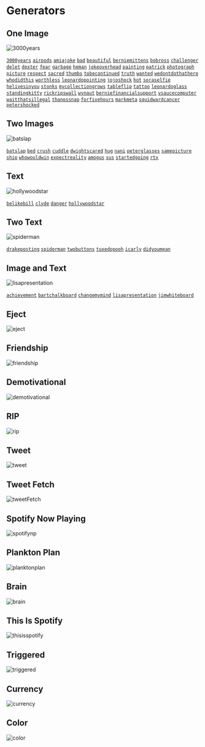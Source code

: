 # Generators

## One Image
<img src="https://cdn.weebyapi.xyz/img/examples/generators/3000years.png" alt="3000years">

[`3000years`](https://cdn.weebyapi.xyz/img/examples/generators/3000years.png) [`airpods`](https://cdn.weebyapi.xyz/img/examples/generators/airpods.png) [`amiajoke`](https://cdn.weebyapi.xyz/img/examples/generators/amiajoke.png) [`bad`](https://cdn.weebyapi.xyz/img/examples/generators/bad.png) [`beautiful`](https://cdn.weebyapi.xyz/img/examples/generators/beautiful.png) [`berniemittens`](https://cdn.weebyapi.xyz/img/examples/generators/berniemittens.png) [`bobross`](https://cdn.weebyapi.xyz/img/examples/generators/bobross.png) [`challenger`](https://cdn.weebyapi.xyz/img/examples/generators/challenger.png) [`delet`](https://cdn.weebyapi.xyz/img/examples/generators/delet.png) [`dexter`](https://cdn.weebyapi.xyz/img/examples/generators/dexter.png) [`fear`](https://cdn.weebyapi.xyz/img/examples/generators/fear.png) [`garbage`](https://cdn.weebyapi.xyz/img/examples/generators/garbage.png) [`heman`](https://cdn.weebyapi.xyz/img/examples/generators/heman.png) [`jokeoverhead`](https://cdn.weebyapi.xyz/img/examples/generators/jokeoverhead.png) [`painting`](https://cdn.weebyapi.xyz/img/examples/generators/painting.png) [`patrick`](https://cdn.weebyapi.xyz/img/examples/generators/patrick.png) [`photograph`](https://cdn.weebyapi.xyz/img/examples/generators/photograph.png) [`picture`](https://cdn.weebyapi.xyz/img/examples/generators/picture.png) [`respect`](https://cdn.weebyapi.xyz/img/examples/generators/respect.png) [`sacred`](https://cdn.weebyapi.xyz/img/examples/generators/picture.png) [`thumbs`](https://cdn.weebyapi.xyz/img/examples/generators/thumbs.png) [`tobecontinued`](https://cdn.weebyapi.xyz/img/examples/generators/tobecontinued.png) [`truth`](https://cdn.weebyapi.xyz/img/examples/generators/truth.png) [`wanted`](https://cdn.weebyapi.xyz/img/examples/generators/wanted.png) [`wedontdothathere`](https://cdn.weebyapi.xyz/img/examples/generators/wedontdothathere.png) [`whodidthis`](https://cdn.weebyapi.xyz/img/examples/generators/whodidthis.png) [`worthless`](https://cdn.weebyapi.xyz/img/examples/generators/worthless.png) [`leonardopointing`](https://cdn.weebyapi.xyz/img/examples/generators/leonardopointing.png) [`jojoshock`](https://cdn.weebyapi.xyz/img/examples/generators/jojoshock.png) [`hot`](https://cdn.weebyapi.xyz/img/examples/generators/hot.png) [`soraselfie`](https://cdn.weebyapi.xyz/img/examples/generators/soraselfie.png) [`helivesinyou`](https://cdn.weebyapi.xyz/img/examples/generators/helivesinyou.png) [`stonks`](https://cdn.weebyapi.xyz/img/examples/generators/stonks.png) [`mycollectiongrows`](https://cdn.weebyapi.xyz/img/examples/generators/mycollectiongrows.png) [`tableflip`](https://cdn.weebyapi.xyz/img/examples/generators/tableflip.png) [`tattoo`](https://cdn.weebyapi.xyz/img/examples/generators/tattoo.png) [`leonardoglass`](https://cdn.weebyapi.xyz/img/examples/generators/leonardoglass.png) [`standingkitty`](https://cdn.weebyapi.xyz/img/examples/generators/standingkitty.png) [`rickripswall`](https://cdn.weebyapi.xyz/img/examples/generators/rickripswall.png) [`wynaut`](https://cdn.weebyapi.xyz/img/examples/generators/wynaut.png) [`berniefinancialsupport`](https://cdn.weebyapi.xyz/img/examples/generators/berniefinancialsupport.png) [`vsaucecomputer`](https://cdn.weebyapi.xyz/img/examples/generators/vsaucecomputer.png) [`waitthatsillegal`](https://cdn.weebyapi.xyz/img/examples/generators/waitthatsillegal.png) [`thanossnap`](https://cdn.weebyapi.xyz/img/examples/generators/thanossnap.png) [`forfivehours`](https://cdn.weebyapi.xyz/img/examples/generators/forfivehours.png) [`markmeta`](https://cdn.weebyapi.xyz/img/examples/generators/markmeta.png) [`squidwardcancer`](https://cdn.weebyapi.xyz/img/examples/generators/squidwardcancer.png) [`petershocked`](https://cdn.weebyapi.xyz/img/examples/generators/petershocked.png)

## Two Images
<img src="https://cdn.weebyapi.xyz/img/examples/generators/batslap.png" alt="batslap">

[`batslap`](https://cdn.weebyapi.xyz/img/examples/generators/batslap.png) [`bed`](https://cdn.weebyapi.xyz/img/examples/generators/bed.png) [`crush`](https://cdn.weebyapi.xyz/img/examples/generators/crush.png) [`cuddle`](https://cdn.weebyapi.xyz/img/examples/generators/cuddle.png) [`dwightscared`](https://cdn.weebyapi.xyz/img/examples/generators/dwightscared.png) [`hug`](https://cdn.weebyapi.xyz/img/examples/generators/hug.png) [`nani`](https://cdn.weebyapi.xyz/img/examples/generators/nani.png) [`peterglasses`](https://cdn.weebyapi.xyz/img/examples/generators/peterglasses.png) [`samepicture`](https://cdn.weebyapi.xyz/img/examples/generators/samepicture.png) [`ship`](https://cdn.weebyapi.xyz/img/examples/generators/ship.png) [`whowouldwin`](https://cdn.weebyapi.xyz/img/examples/generators/whowouldwin.png) [`expectreality`](https://cdn.weebyapi.xyz/img/examples/generators/expectreality.png) [`amogus`](https://cdn.weebyapi.xyz/img/examples/generators/amogus.png) [`sus`](https://cdn.weebyapi.xyz/img/examples/generators/sus.png) [`startedgoing`](https://cdn.weebyapi.xyz/img/examples/generators/startedgoing.png) [`rtx`](https://cdn.weebyapi.xyz/img/examples/generators/rtx.png)

## Text
<img src="https://cdn.weebyapi.xyz/img/examples/generators/hollywoodstar.png" alt="hollywoodstar">

[`belikebill`](https://cdn.weebyapi.xyz/img/examples/generators/belikebill.png) [`clyde`](https://cdn.weebyapi.xyz/img/examples/generators/clyde.png) [`danger`](https://cdn.weebyapi.xyz/img/examples/generators/danger.png) [`hollywoodstar`](https://cdn.weebyapi.xyz/img/examples/generators/hollywoodstar.png)

## Two Text
<img src="https://cdn.weebyapi.xyz/img/examples/generators/spiderman.png" alt="spiderman">

[`drakeposting`](https://cdn.weebyapi.xyz/img/examples/generators/drakeposting.png) [`spiderman`](https://cdn.weebyapi.xyz/img/examples/generators/spiderman.png) [`twobuttons`](https://cdn.weebyapi.xyz/img/examples/generators/twobuttons.png) [`tuxedopooh`](https://cdn.weebyapi.xyz/img/examples/generators/tuxedopooh.png) [`icarly`](https://cdn.weebyapi.xyz/img/examples/generators/icarly.png) [`didyoumean`](https://cdn.weebyapi.xyz/img/examples/generators/didyoumean.png)

## Image and Text
<img src="https://cdn.weebyapi.xyz/img/examples/generators/lisapresentation.png" alt="lisapresentation">

[`achievement`](https://cdn.weebyapi.xyz/img/examples/generators/achievement.png) [`bartchalkboard`](https://cdn.weebyapi.xyz/img/examples/generators/bartchalkboard.png) [`changemymind`](https://cdn.weebyapi.xyz/img/examples/generators/changemymind.png) [`lisapresentation`](https://cdn.weebyapi.xyz/img/examples/generators/lisapresentation.png) [`jimwhiteboard`](https://cdn.weebyapi.xyz/img/examples/generators/jimwhiteboard.png)

## Eject
<img src="https://cdn.weebyapi.xyz/img/examples/generators/eject.gif" alt="eject">

## Friendship
<img src="https://cdn.weebyapi.xyz/img/examples/generators/friendship.png" alt="friendship">

## Demotivational
<img src="https://cdn.weebyapi.xyz/img/examples/generators/demotivational.png" alt="demotivational">

## RIP
<img src="https://cdn.weebyapi.xyz/img/examples/generators/rip.png" alt="rip">

## Tweet
<img src="https://cdn.weebyapi.xyz/img/examples/generators/tweet.png" alt="tweet">

## Tweet Fetch
<img src="https://cdn.weebyapi.xyz/img/examples/generators/tweetFetch.png" alt="tweetFetch">

## Spotify Now Playing
<img src="https://cdn.weebyapi.xyz/img/examples/generators/spotifynp.png" alt="spotifynp">

## Plankton Plan
<img src="https://cdn.weebyapi.xyz/img/examples/generators/planktonplan.png" alt="planktonplan">

## Brain
<img src="https://cdn.weebyapi.xyz/img/examples/generators/brain.png" alt="brain">

## This Is Spotify
<img src="https://cdn.weebyapi.xyz/img/examples/generators/thisisspotify.png" alt="thisisspotify">

## Triggered
<img src="https://cdn.weebyapi.xyz/img/examples/generators/triggered.gif" alt="triggered">

## Currency
<img src="https://cdn.weebyapi.xyz/img/examples/generators/currency.png" alt="currency">

## Color
<img src="https://cdn.weebyapi.xyz/img/examples/generators/color.png" alt="color">